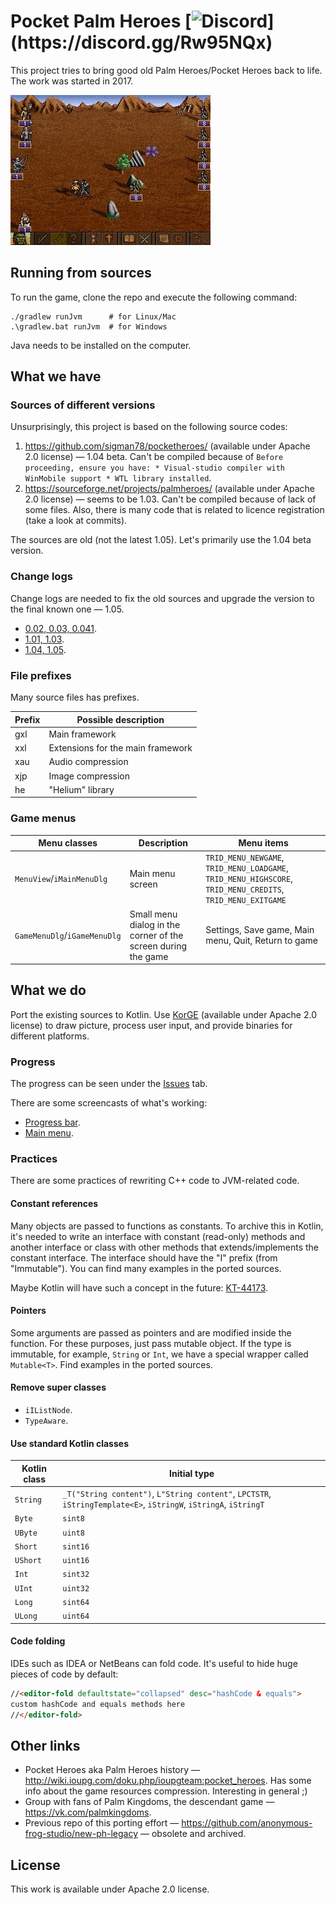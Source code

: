 # Pocket Palm Heroes [![Discord](https://img.shields.io/discord/563755662866251786.svg?label=Join%20PPH%20on%20Discord!)](https://discord.gg/Rw95NQx)

This project tries to bring good old Palm Heroes/Pocket Heroes back to life. The work was started in 2017.

![Screenshots image](pictures/good-old-gif.gif)

## Running from sources

To run the game, clone the repo and execute the following command:

```
./gradlew runJvm      # for Linux/Mac
.\gradlew.bat runJvm  # for Windows
```

Java needs to be installed on the computer.

## What we have

### Sources of different versions

Unsurprisingly, this project is based on the following source codes:

1. <https://github.com/sigman78/pocketheroes/> (available under Apache 2.0 license) &mdash; 1.04 beta. Can't be compiled
   because
   of `Before proceeding, ensure you have: * Visual-studio compiler with WinMobile support * WTL library installed`.
1. <https://sourceforge.net/projects/palmheroes/> (available under Apache 2.0 license) &mdash; seems to be 1.03. Can't
   be compiled because of lack of some files. Also, there is many code that is related to licence registration (take a
   look at commits).

The sources are old (not the latest 1.05). Let's primarily use the 1.04 beta version.

### Change logs

Change logs are needed to fix the old sources and upgrade the version to the final known one &mdash; 1.05.

* [0.02, 0.03, 0.041](http://hpc.ru/soft/software.phtml?id=9712).
* [1.01, 1.03](http://hpc.ru/soft/software.phtml?id=18685).
* [1.04, 1.05](https://4pda.ru/forum/index.php?showtopic=104972).

### File prefixes
Many source files has prefixes.

Prefix|Possible description
---|---
gxl|Main framework
xxl|Extensions for the main framework
xau|Audio compression
xjp|Image compression
he|"Helium" library

### Game menus

Menu classes|Description|Menu items
---|---|---
`MenuView`/`iMainMenuDlg`|Main menu screen|`TRID_MENU_NEWGAME`, `TRID_MENU_LOADGAME`, `TRID_MENU_HIGHSCORE`, `TRID_MENU_CREDITS`, `TRID_MENU_EXITGAME`
`GameMenuDlg`/`iGameMenuDlg`|Small menu dialog in the corner of the screen during the game|Settings, Save game, Main menu, Quit, Return to game

## What we do

Port the existing sources to Kotlin. Use [KorGE](https://korge.org/) (available under Apache 2.0 license) to draw
picture, process user input, and provide binaries for different platforms.

### Progress

The progress can be seen under the [Issues](https://github.com/anonymous-frog-studio/pph/issues) tab.

There are some screencasts of what's working:

* [Progress bar](https://youtu.be/gDINi7vj29k).
* [Main menu](https://youtu.be/jZVkJDCNsCQ).

### Practices

There are some practices of rewriting C++ code to JVM-related code.

#### Constant references

Many objects are passed to functions as constants. To archive this in Kotlin, it's needed to write an interface with
constant (read-only) methods and another interface or class with other methods that extends/implements the constant
interface. The interface should have the "I" prefix (from "Immutable"). You can find many examples in the ported
sources.

Maybe Kotlin will have such a concept in the future: [KT-44173](https://youtrack.jetbrains.com/issue/KT-44173).

#### Pointers

Some arguments are passed as pointers and are modified inside the function. For these purposes, just pass mutable
object. If the type is immutable, for example, `String` or `Int`, we have a special wrapper called `Mutable<T>`. Find
examples in the ported sources.

#### Remove super classes

* `iIListNode`.
* `TypeAware`.

#### Use standard Kotlin classes

Kotlin class|Initial type
---|---
`String`|`_T("String content")`, `L"String content"`, `LPCTSTR`, `iStringTemplate<E>`, `iStringW`, `iStringA`, `iStringT`
`Byte`|`sint8`
`UByte`|`uint8`
`Short`|`sint16`
`UShort`|`uint16`
`Int`|`sint32`
`UInt`|`uint32`
`Long`|`sint64`
`ULong`|`uint64`

#### Code folding

IDEs such as IDEA or NetBeans can fold code. It's useful to hide huge pieces of code by default:

```html
//<editor-fold defaultstate="collapsed" desc="hashCode & equals">
custom hashCode and equals methods here
//</editor-fold>
``` 

## Other links

* Pocket Heroes aka Palm Heroes history &mdash; <http://wiki.ioupg.com/doku.php/ioupgteam:pocket_heroes>. Has some info
  about the game resources compression. Interesting in general ;)
* Group with fans of Palm Kingdoms, the descendant game &mdash; <https://vk.com/palmkingdoms>.
* Previous repo of this porting effort &mdash; <https://github.com/anonymous-frog-studio/new-ph-legacy> &mdash; obsolete
  and archived.

## License

This work is available under Apache 2.0 license.
